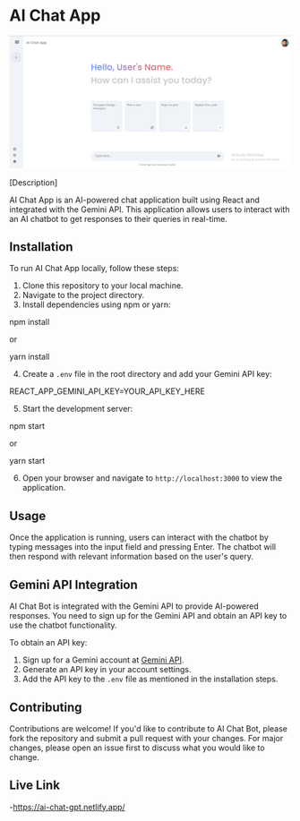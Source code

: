 # AI Chat App

![App Demo](https://github.com/dhanwalkarjay/AI_Chat_App/blob/1589f93835e3933e6baac1fd386d257e36cbb8fc/src/assets/Home%20Page.png)

[Description]

AI Chat App is an AI-powered chat application built using React and integrated with the Gemini API. This application allows users to interact with an AI chatbot to get responses to their queries in real-time.

## Installation

To run AI Chat App locally, follow these steps:

1. Clone this repository to your local machine.
2. Navigate to the project directory.
3. Install dependencies using npm or yarn:

npm install

or

yarn install

4. Create a `.env` file in the root directory and add your Gemini API key:

REACT_APP_GEMINI_API_KEY=YOUR_API_KEY_HERE

5. Start the development server:

npm start

or 

yarn start

6. Open your browser and navigate to `http://localhost:3000` to view the application.

## Usage

Once the application is running, users can interact with the chatbot by typing messages into the input field and pressing Enter. The chatbot will then respond with relevant information based on the user's query.

## Gemini API Integration

AI Chat Bot is integrated with the Gemini API to provide AI-powered responses. You need to sign up for the Gemini API and obtain an API key to use the chatbot functionality.

To obtain an API key:

1. Sign up for a Gemini account at [Gemini API](https://www.geminiapi.com).
2. Generate an API key in your account settings.
3. Add the API key to the `.env` file as mentioned in the installation steps.

## Contributing

Contributions are welcome! If you'd like to contribute to AI Chat Bot, please fork the repository and submit a pull request with your changes. For major changes, please open an issue first to discuss what you would like to change.


## Live Link
-https://ai-chat-gpt.netlify.app/
